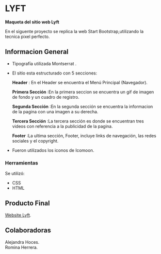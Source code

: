# LYFT
**Maqueta del sitio web Lyft**  

En el siguente proyecto se replica la web Start Bootstrap,utilizando la tecnica pixel perfecto.   

## Informacion General

* Tipografīa utilizada Montserrat .  
* El sitio esta estructurado con 5 secciones:  

  **Header** : En el Header se encuentra el Menú Principal (Navegador).

  **Primera Sección** :En la primera seccion se encuentra un gif de imagen de fondo y un cuadro de registro.

  **Segunda Sección** :En la segunda sección se encuentra la informacion de la pagina con una imagen a su derecha.

  **Tercera Sección** :La tercera sección es donde se encuentran tres videos con referencia a la publicidad de la pagina.

  **Footer** :La ultima sección, Footer, incluye links de navegación, las redes sociales y el copyright.

* Fueron utilizados los iconos de Icomoon.  
### Herramientas
Se utilizó:  
  - CSS  
  - HTML  

## Producto Final
[Website Lyft](https://alejandrahoces.github.io/lyft/).
## Colaboradoras  
Alejandra Hoces.  
Romina Herrera.
